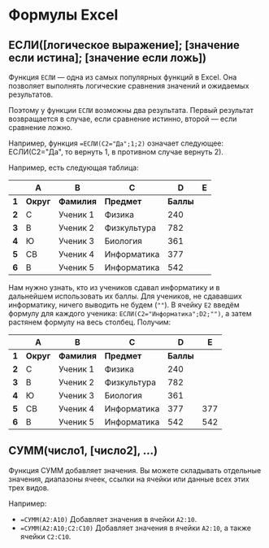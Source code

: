 # Формулы Excel

## ЕСЛИ([логическое выражение]; [значение если истина]; [значение если ложь])

Функция `ЕСЛИ` — одна из самых популярных функций в Excel. Она позволяет выполнять логические сравнения значений и ожидаемых результатов.

Поэтому у функции `ЕСЛИ` возможны два результата. Первый результат возвращается в случае, если сравнение истинно, второй — если сравнение ложно.

Например, функция `=ЕСЛИ(C2="Да";1;2)` означает следующее: ЕСЛИ(С2="Да", то вернуть 1, в противном случае вернуть 2).

Например, есть следующая таблица:

|       | A         | B           | C           | D         | E   |
| ----- | --------- | ----------- | ----------- | --------- | --- |
| **1** | **Округ** | **Фамилия** | **Предмет** | **Баллы** |     |
| **2** | С         | Ученик 1    | Физика      | 240       |     |
| **3** | В         | Ученик 2    | Физкультура | 782       |     |
| **4** | Ю         | Ученик 3    | Биология    | 361       |     |
| **5** | СВ        | Ученик 4    | Информатика | 377       |     |
| **6** | В         | Ученик 5    | Информатика | 542       |     |

Нам нужно узнать, кто из учеников сдавал информатику и в дальнейшем использовать их баллы. Для учеников, не сдававших информатику, ничего выводить не будем (`""`). В ячейку `E2` введём формулу для каждого ученика: `ЕСЛИ(C2="Информатика";D2;"")`, а затем растянем формулу на весь столбец. Получим:

|       | A         | B           | C           | D         | E   |
| ----- | --------- | ----------- | ----------- | --------- | --- |
| **1** | **Округ** | **Фамилия** | **Предмет** | **Баллы** |     |
| **2** | С         | Ученик 1    | Физика      | 240       |     |
| **3** | В         | Ученик 2    | Физкультура | 782       |     |
| **4** | Ю         | Ученик 3    | Биология    | 361       |     |
| **5** | СВ        | Ученик 4    | Информатика | 377       | 377 |
| **6** | В         | Ученик 5    | Информатика | 542       | 542 |

## СУММ(число1, [число2], ...)

Функция СУММ добавляет значения. Вы можете складывать отдельные значения, диапазоны ячеек, ссылки на ячейки или данные всех этих трех видов.

Например:

- `=СУММ(A2:A10)` Добавляет значения в ячейки `A2:10`.
- `=СУММ(A2:A10;C2:C10)` Добавляет значения в ячейки `A2:10`, а также ячейки `C2:C10`.
